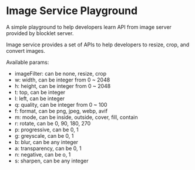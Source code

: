 # Image Service Playground

A simple playground to help developers learn API from image server provided by blocklet server.

Image service provides a set of APIs to help developers to resize, crop, and convert images.

Available params:

- imageFilter: can be none, resize, crop
- w: width, can be integer from 0 ~ 2048
- h: height, can be integer from 0 ~ 2048
- t: top, can be integer
- l: left, can be integer
- q: quality, can be integer from 0 ~ 100
- f: format, can be png, jpeg, webp, avif
- m: mode, can be inside, outside, cover, fill, contain
- r: rotate, can be 0, 90, 180, 270
- p: progressive, can be 0, 1
- g: greyscale, can be 0, 1
- b: blur, can be any integer
- a: transparency, can be 0, 1
- n: negative, can be o, 1
- s: sharpen, can be any integer
